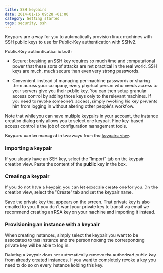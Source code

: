 ```yaml
---
title: SSH keypairs
date: 2014-01-16 09:28 +01:00
category: Getting started
tags: security, ssh
---
```

Keypairs are a way for you to automatically provision linux machines with SSH
public keys to use for Public-Key authentication with SSHv2.

Public-Key authentication is both:

* Secure: breaking an SSH key requires so much time and computational power
  that these sorts of attacks are not practical in the real world. SSH keys
  are much, much secure than even very strong passwords.

* Convenient: instead of managing per-machine passwords or sharing them across
  your company, every physical person who needs access to your servers give
  you their public key. You can then setup granular access control by adding
  those keys only to the relevant machines. If you need to revoke someone's
  access, simply revoking his key prevents him from logging in without
  altering other people's workflow.

Note that while you can have multiple keypairs in your account, the
instance creation dialog only allows you to select one keypair. Fine key-based
access control is the job of configuration management tools.

Keypairs can be managed in two ways from the [keypairs view](/keypairs).

### Importing a keypair

If you aleady have an SSH key, select the "Import" tab on the keypair creation
view. Paste the content of the **public** key in the box.

### Creating a keypair

If you do not have a keypair, you can let exoscale create one for you. On the
creation view, select the "Create" tab and set the keypair name.

Save the private key that appears on the screen. That private key is also
emailed to you. If you don't want your private key to transit via email we
recommend creating an RSA key on your machine and importing it instead.

### Provisioning an instance with a keypair

When creating instances, simply select the keypair you want to be associated
to this instance and the person holding the corresponding private key will be
able to log in.

Deleting a keypair does not automatically remove the authorized public key
from already created instances. If you want to completely revoke a key you
need to do so on every instance holding this key.
